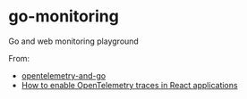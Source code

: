 # go-monitoring

Go and web monitoring playground

From:
- [opentelemetry-and-go](https://www.komu.engineer/blogs/11/opentelemetry-and-go)
- [How to enable OpenTelemetry traces in React applications](https://developers.redhat.com/articles/2023/03/22/how-enable-opentelemetry-traces-react-applications#10_step_opentelemetry_demonstration)
